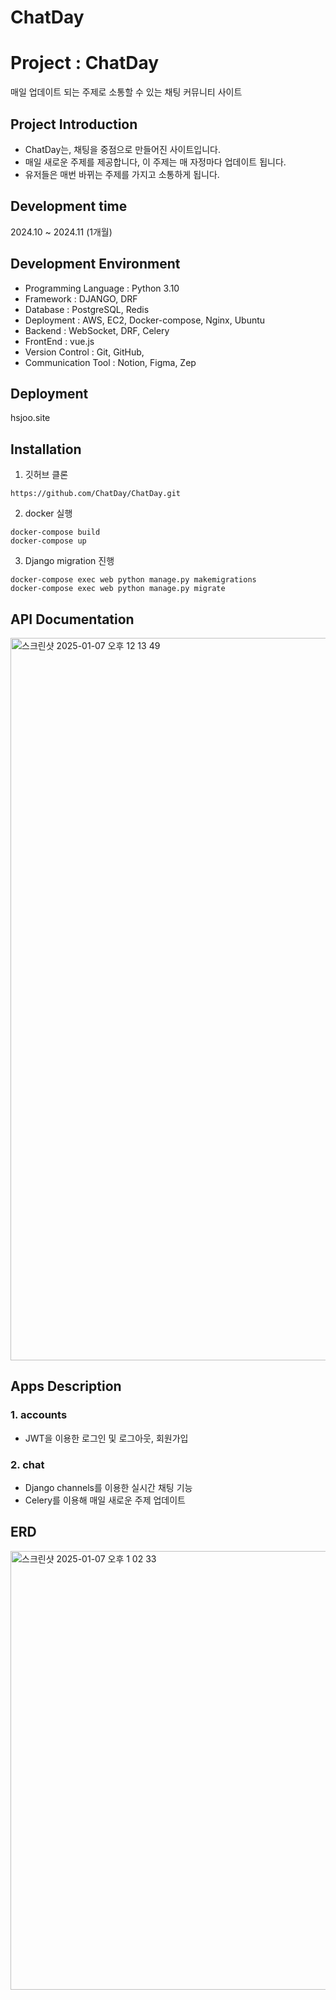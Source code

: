 # ChatDay
# Project : ChatDay
매일 업데이트 되는 주제로 소통할 수 있는 채팅 커뮤니티 사이트

## Project Introduction
- ChatDay는, 채팅을 중점으로 만들어진 사이트입니다.
- 매일 새로운 주제를 제공합니다, 이 주제는 매 자정마다 업데이트 됩니다.
- 유저들은 매번 바뀌는 주제를 가지고 소통하게 됩니다.

## Development time
2024.10 ~ 2024.11 (1개월)

## Development Environment
- Programming Language : Python 3.10
- Framework : DJANGO, DRF
- Database : PostgreSQL, Redis
- Deployment : AWS, EC2, Docker-compose, Nginx, Ubuntu
- Backend : WebSocket, DRF, Celery
- FrontEnd : vue.js
- Version Control : Git, GitHub, 
- Communication Tool : Notion, Figma, Zep


## Deployment
hsjoo.site

## Installation
1. 깃허브 클론
```
https://github.com/ChatDay/ChatDay.git
```
2. docker 실행
```
docker-compose build
docker-compose up
```
3. Django migration 진행
```
docker-compose exec web python manage.py makemigrations
docker-compose exec web python manage.py migrate
```


## API Documentation
<img width="1156" alt="스크린샷 2025-01-07 오후 12 13 49" src="https://github.com/user-attachments/assets/c59f6b22-db96-493c-8a69-62e974f4870f" />

## Apps Description
### 1. accounts
- JWT을 이용한 로그인 및 로그아웃, 회원가입
### 2. chat
- Django channels를 이용한 실시간 채팅 기능
- Celery를 이용해 매일 새로운 주제 업데이트

## ERD
<img width="702" alt="스크린샷 2025-01-07 오후 1 02 33" src="https://github.com/user-attachments/assets/9a194e0a-e626-4190-aa43-c337d79e0082" />
